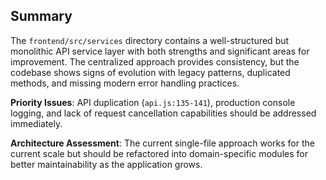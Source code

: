 ## Summary

The `frontend/src/services` directory contains a well-structured but monolithic API service layer with both strengths and significant areas for improvement. The centralized approach provides consistency, but the codebase shows signs of evolution with legacy patterns, duplicated methods, and missing modern error handling practices. 

**Priority Issues**: API duplication (`api.js:135-141`), production console logging, and lack of request cancellation capabilities should be addressed immediately.

**Architecture Assessment**: The current single-file approach works for the current scale but should be refactored into domain-specific modules for better maintainability as the application grows.
